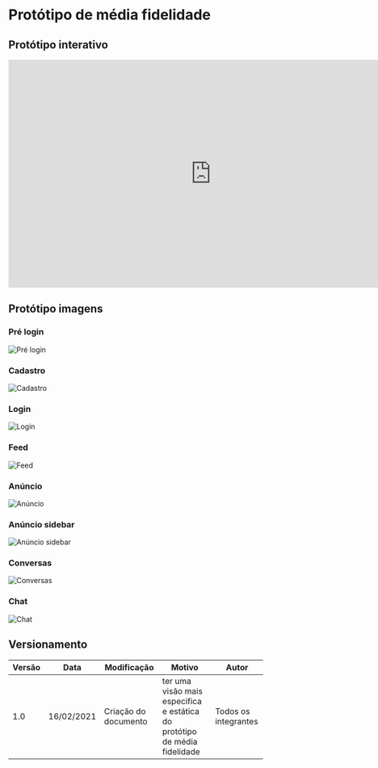 # Protótipo de média fidelidade

## Protótipo interativo

<iframe style="border: 1px solid rgba(0, 0, 0, 0.1);" width="800" height="450" src="https://www.figma.com/embed?embed_host=share&url=https%3A%2F%2Fwww.figma.com%2Fproto%2FkB1mXdqJKSqapMchhTGEKd%2FProt%25C3%25B3tipo-de-M%25C3%25A9dia-gXchange%3Fscaling%3Dscale-down%26node-id%3D2%253A9" allowfullscreen></iframe>

## Protótipo imagens

### Pré login

![Pré login](../assets/design_sprint/prototipo_media/pre_login.png)

### Cadastro

![Cadastro](../assets/design_sprint/prototipo_media/cadastro.png)

### Login

![Login](../assets/design_sprint/prototipo_media/login.png)

### Feed

![Feed](../assets/design_sprint/prototipo_media/feed.png)

### Anúncio

![Anúncio](../assets/design_sprint/prototipo_media/anuncio.png)

### Anúncio sidebar

![Anúncio sidebar](../assets/design_sprint/prototipo_media/anuncio_sidebar.png)

### Conversas

![Conversas](../assets/design_sprint/prototipo_media/conversas.png)

### Chat

![Chat](../assets/design_sprint/prototipo_media/chat.png)

## Versionamento

| Versão | Data       | Modificação               | Motivo | Autor         |
| ------ | ---------- | ------------------------- | ------ | ------------- |
|  1.0   | 16/02/2021 | Criação do documento | ter uma visão mais especifica e estática do protótipo de média fidelidade | Todos os integrantes |
